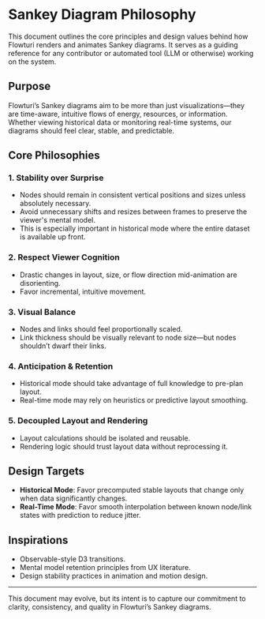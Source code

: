 # Sankey Diagram Philosophy

This document outlines the core principles and design values behind how Flowturi renders and animates Sankey diagrams. It serves as a guiding reference for any contributor or automated tool (LLM or otherwise) working on the system.

## Purpose

Flowturi’s Sankey diagrams aim to be more than just visualizations—they are time-aware, intuitive flows of energy, resources, or information. Whether viewing historical data or monitoring real-time systems, our diagrams should feel clear, stable, and predictable.

## Core Philosophies

### 1. **Stability over Surprise**

- Nodes should remain in consistent vertical positions and sizes unless absolutely necessary.
- Avoid unnecessary shifts and resizes between frames to preserve the viewer's mental model.
- This is especially important in historical mode where the entire dataset is available up front.

### 2. **Respect Viewer Cognition**

- Drastic changes in layout, size, or flow direction mid-animation are disorienting.
- Favor incremental, intuitive movement.

### 3. **Visual Balance**

- Nodes and links should feel proportionally scaled.
- Link thickness should be visually relevant to node size—but nodes shouldn’t dwarf their links.

### 4. **Anticipation & Retention**

- Historical mode should take advantage of full knowledge to pre-plan layout.
- Real-time mode may rely on heuristics or predictive layout smoothing.

### 5. **Decoupled Layout and Rendering**

- Layout calculations should be isolated and reusable.
- Rendering logic should trust layout data without reprocessing it.

## Design Targets

- **Historical Mode**: Favor precomputed stable layouts that change only when data significantly changes.
- **Real-Time Mode**: Favor smooth interpolation between known node/link states with prediction to reduce jitter.

## Inspirations

- Observable-style D3 transitions.
- Mental model retention principles from UX literature.
- Design stability practices in animation and motion design.

---

This document may evolve, but its intent is to capture our commitment to clarity, consistency, and quality in Flowturi’s Sankey diagrams.
